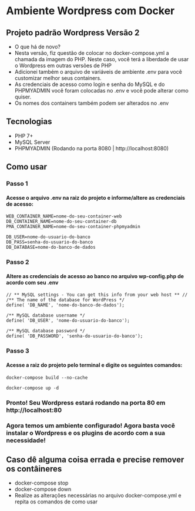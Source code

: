 # Ambiente Wordpress com Docker
## Projeto padrão Wordpress Versão 2

- O que há de novo? 
- Nesta versão, fiz questão de colocar no docker-compose.yml a chamada da imagem do PHP. Neste caso, você terá a liberdade de usar o Wordpress em outras versões de PHP
- Adicionei também o arquivo de variáveis de ambiente .env para você customizar melhor seus containers. 
- As credenciais de acesso como login e senha do MySQL e do PHPMYADMIN você foram colocadas no .env e você pode alterar como quiser.
- Os nomes dos containers também podem ser alterados no .env

## Tecnologias
- PHP 7+
- MySQL Server
- PHPMYADMIN (Rodando na porta 8080 | http://localhost:8080)

## Como usar

### Passo 1
#### Acesse o arquivo .env na raiz do projeto e informe/altere as credenciais de acesso:
```
WEB_CONTAINER_NAME=nome-do-seu-container-web
DB_CONTAINER_NAME=nome-do-seu-container-db
PMA_CONTAINER_NAME=nome-do-seu-container-phpmyadmin

DB_USER=nome-do-usuario-do-banco
DB_PASS=senha-do-usuario-do-banco
DB_DATABASE=nome-do-banco-de-dados
```
### Passo 2
#### Altere as credenciais de acesso ao banco no arquivo wp-config.php de acordo com seu .env
```
// ** MySQL settings - You can get this info from your web host ** //
/** The name of the database for WordPress */
define( 'DB_NAME', 'nome-do-banco-de-dados');

/** MySQL database username */
define( 'DB_USER', 'nome-do-usuario-do-banco');

/** MySQL database password */
define( 'DB_PASSWORD', 'senha-do-usuario-do-banco');
```

### Passo 3
#### Acesse a raiz do projeto pelo terminal e digite os seguintes comandos:

``` 
docker-compose build --no-cache
```

```
docker-compose up -d
```
### Pronto! Seu Wordpress estará rodando na porta 80 em http://localhost:80
### Agora temos um ambiente configurado! Agora basta você instalar o Wordpress e os plugins de acordo com a sua necessidade!

## Caso dê alguma coisa errada e precise remover os contâineres
- docker-compose stop
- docker-compose down 
- Realize as alterações necessárias no arquivo docker-compose.yml e repita os comandos de como usar


